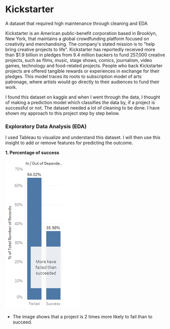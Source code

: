 # Kickstarter
A dataset that required high maintenance through cleaning and EDA

Kickstarter is an American public-benefit corporation based in Brooklyn, New York, that maintains a global crowdfunding platform focused on creativity and merchandising. The company's stated mission is to "help bring creative projects to life". Kickstarter has reportedly received more than $1.9 billion in pledges from 9.4 million backers to fund 257,000 creative projects, such as films, music, stage shows, comics, journalism, video games, technology and food-related projects.
People who back Kickstarter projects are offered tangible rewards or experiences in exchange for their pledges. This model traces its roots to subscription model of arts patronage, where artists would go directly to their audiences to fund their work.

I found this dataset on kaggle and when I went through the data, I thought of making a prediction model which classifies the data by, if a project is successful or not. The dataset needed a lot of cleaning to be done. I have shown my approach to this project step by step below.

### Exploratory Data Analysis (EDA)

I used Tableau to visualize and understand this dataset. I will then use this insight to add or remove features for predicting the outcome.

**1. Percentage of success**

![](Images/1.png)

- The image shows that a project is 2 times more likely to fail than to succeed.
